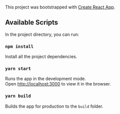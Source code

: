 This project was bootstrapped with [Create React App](https://github.com/facebook/create-react-app).

## Available Scripts

In the project directory, you can run:

### `npm install`

Install all the project dependencies.

### `yarn start`

Runs the app in the development mode.<br />
Open [http://localhost:3000](http://localhost:3000) to view it in the browser.

### `yarn build`

Builds the app for production to the `build` folder.<br />
